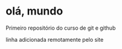 # olá, mundo
 Primeiro repositório do curso de git e github
 
 linha adicionada remotamente pelo site
